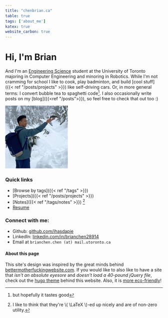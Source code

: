```yaml
---
title: "chenbrian.ca"
table: true
tags: ['about_me']
katex: true
website_carbon: true
---
```



# Hi, I'm Brian
And I'm an [Engineering Science](https://engsci.utoronto.ca/) student at the University of Toronto majoring in Computer Engineering and minoring in Robotics.
While I'm not cramming for school I like to cook, play badminton, and build [cool stuff]({{< ref "/posts/projects" >}}) like self-driving cars.
Or, in more general terms: I convert bubble tea to spaghetti code[^spaghet].
I also occasionally write posts on my [blog]({{<ref "/posts">}}), so feel free to check that out too :)

[^spaghet]: but hopefully it tastes good

![me](profile-picture.jpg)


### Quick links
- [Browse by tags]({{< ref "/tags" >}})
- [Projects]({{< ref "/posts/projects" >}})
- [Notes]({{< ref "/tags/notes" >}}) [^notes]
- [Resume](resume.pdf)

[^notes]: I like to think that they're \\( \LaTeX \\)-ed up nicely and are of non-zero utility.


###  Connect with me:

- Github: [github.com/ihasdapie](https://github.com/ihasdapie)
- LinkedIn: [linkedin.com/in/brianchen28914](https://linkedin.com/in/brianchen28914)
- Email at `brianchen.chen (at) mail.utoronto.ca`


#### About this page
This site's design was inspired by the great minds behind [bettermotherfuckingwebsite.com](http://bettermotherfuckingwebsite.com/). 
If you would like to also like to have a site that *isn't an absolute eyesore* and *doesn't load a 40-pound jQuery file*, check out the [hugo theme](https://github.com/ihasdapie/bettermotherfuckinghugowebsite/) behind this website. 
Also, it is [more eco-friendly](https://www.websitecarbon.com/website/chenbrian-ca/)!





